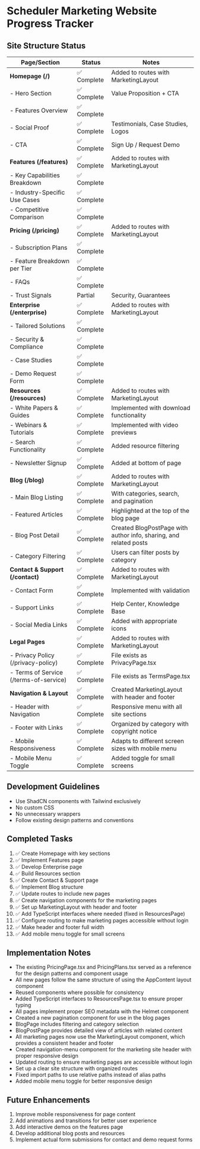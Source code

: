 # Scheduler Marketing Website Progress Tracker

## Site Structure Status

| Page/Section                           | Status      | Notes                                                             |
| -------------------------------------- | ----------- | ----------------------------------------------------------------- |
| **Homepage (/)**                       | ✅ Complete | Added to routes with MarketingLayout                              |
| - Hero Section                         | ✅ Complete | Value Proposition + CTA                                           |
| - Features Overview                    | ✅ Complete |                                                                   |
| - Social Proof                         | ✅ Complete | Testimonials, Case Studies, Logos                                 |
| - CTA                                  | ✅ Complete | Sign Up / Request Demo                                            |
| **Features (/features)**               | ✅ Complete | Added to routes with MarketingLayout                              |
| - Key Capabilities Breakdown           | ✅ Complete |                                                                   |
| - Industry-Specific Use Cases          | ✅ Complete |                                                                   |
| - Competitive Comparison               | ✅ Complete |                                                                   |
| **Pricing (/pricing)**                 | ✅ Complete | Added to routes with MarketingLayout                              |
| - Subscription Plans                   | ✅ Complete |                                                                   |
| - Feature Breakdown per Tier           | ✅ Complete |                                                                   |
| - FAQs                                 | ✅ Complete |                                                                   |
| - Trust Signals                        | Partial     | Security, Guarantees                                              |
| **Enterprise (/enterprise)**           | ✅ Complete | Added to routes with MarketingLayout                              |
| - Tailored Solutions                   | ✅ Complete |                                                                   |
| - Security & Compliance                | ✅ Complete |                                                                   |
| - Case Studies                         | ✅ Complete |                                                                   |
| - Demo Request Form                    | ✅ Complete |                                                                   |
| **Resources (/resources)**             | ✅ Complete | Added to routes with MarketingLayout                              |
| - White Papers & Guides                | ✅ Complete | Implemented with download functionality                           |
| - Webinars & Tutorials                 | ✅ Complete | Implemented with video previews                                   |
| - Search Functionality                 | ✅ Complete | Added resource filtering                                          |
| - Newsletter Signup                    | ✅ Complete | Added at bottom of page                                           |
| **Blog (/blog)**                       | ✅ Complete | Added to routes with MarketingLayout                              |
| - Main Blog Listing                    | ✅ Complete | With categories, search, and pagination                           |
| - Featured Articles                    | ✅ Complete | Highlighted at the top of the blog page                           |
| - Blog Post Detail                     | ✅ Complete | Created BlogPostPage with author info, sharing, and related posts |
| - Category Filtering                   | ✅ Complete | Users can filter posts by category                                |
| **Contact & Support (/contact)**       | ✅ Complete | Added to routes with MarketingLayout                              |
| - Contact Form                         | ✅ Complete | Implemented with validation                                       |
| - Support Links                        | ✅ Complete | Help Center, Knowledge Base                                       |
| - Social Media Links                   | ✅ Complete | Added with appropriate icons                                      |
| **Legal Pages**                        | ✅ Complete | Added to routes with MarketingLayout                              |
| - Privacy Policy (/privacy-policy)     | ✅ Complete | File exists as PrivacyPage.tsx                                    |
| - Terms of Service (/terms-of-service) | ✅ Complete | File exists as TermsPage.tsx                                      |
| **Navigation & Layout**                | ✅ Complete | Created MarketingLayout with header and footer                    |
| - Header with Navigation               | ✅ Complete | Responsive menu with all site sections                            |
| - Footer with Links                    | ✅ Complete | Organized by category with copyright notice                       |
| - Mobile Responsiveness                | ✅ Complete | Adapts to different screen sizes with mobile menu                 |
| - Mobile Menu Toggle                   | ✅ Complete | Added toggle for small screens                                    |

## Development Guidelines

- Use ShadCN components with Tailwind exclusively
- No custom CSS
- No unnecessary wrappers
- Follow existing design patterns and conventions

## Completed Tasks

1. ✅ Create Homepage with key sections
2. ✅ Implement Features page
3. ✅ Develop Enterprise page
4. ✅ Build Resources section
5. ✅ Create Contact & Support page
6. ✅ Implement Blog structure
7. ✅ Update routes to include new pages
8. ✅ Create navigation components for the marketing pages
9. ✅ Set up MarketingLayout with header and footer
10. ✅ Add TypeScript interfaces where needed (fixed in ResourcesPage)
11. ✅ Configure routing to make marketing pages accessible without login
12. ✅ Make header and footer full width
13. ✅ Add mobile menu toggle for small screens

## Implementation Notes

- The existing PricingPage.tsx and PricingPlans.tsx served as a reference for the design patterns and component usage
- All new pages follow the same structure of using the AppContent layout component
- Reused components where possible for consistency
- Added TypeScript interfaces to ResourcesPage.tsx to ensure proper typing
- All pages implement proper SEO metadata with the Helmet component
- Created a new pagination component for use in the blog pages
- BlogPage includes filtering and category selection
- BlogPostPage provides detailed view of articles with related content
- All marketing pages now use the MarketingLayout component, which provides a consistent header and footer
- Created navigation-menu component for the marketing site header with proper responsive design
- Updated routing to ensure marketing pages are accessible without login
- Set up a clear site structure with organized routes
- Fixed import paths to use relative paths instead of alias paths
- Added mobile menu toggle for better responsive design

## Future Enhancements

1. Improve mobile responsiveness for page content
2. Add animations and transitions for better user experience
3. Add interactive demos on the features page
4. Develop additional blog posts and resources
5. Implement actual form submissions for contact and demo request forms
